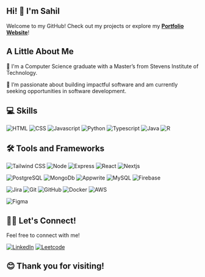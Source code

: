 ## Hi! 👋 I'm Sahil
Welcome to my GitHub! Check out my projects or explore my [**Portfolio Website**](https://www.sahilambre.com)!

## A Little About Me
🚀 I'm a Computer Science graduate with a Master’s from Stevens Institute of Technology.

🚀 I’m passionate about building impactful software and am currently seeking opportunities in software development.

## 💻 Skills

![HTML](https://img.shields.io/badge/HTML-orange?style=flat&logo=html5&logoColor=white&labelColor=0%2C0%2C255)
![CSS](https://img.shields.io/badge/CSS-blue?style=flat&logo=css3&logoColor=white&labelColor=0%2C0%2C255)
![Javascript](https://img.shields.io/badge/Javascript-yellow?style=flat&logo=javascript&logoColor=white&color=FCE205)
![Python](https://img.shields.io/badge/Python-blue?style=flat&logo=python&logoColor=white&labelColor=0%2C0%2C255)
![Typescript](https://img.shields.io/badge/Typescript-blue?style=flat&logo=typescript&logoColor=white)
![Java](https://img.shields.io/badge/Java-orange?style=flat&logoColor=white&labelColor=0%2C0%2C255)
![R](https://img.shields.io/badge/R-%23276DC3?style=flat&logo=R&logoColor=white)



## 🛠️ Tools and Frameworks

![Tailwind CSS](https://img.shields.io/badge/Tailwind_CSS-%2306B6D4?style=flat&logo=tailwindcss&logoColor=white)
![Node](https://img.shields.io/badge/Node.js-green?style=flat&logo=nodedotjs&logoColor=white)
![Express](https://img.shields.io/badge/Express.js-black?style=flat&logo=express&logoColor=white)
![React](https://img.shields.io/badge/React-61DAFB?style=flat&logo=react&logoColor=black)
![Nextjs](https://img.shields.io/badge/Next.js-black?style=flat&logo=nextdotjs&logoColor=white)
</br>

![PostgreSQL](https://img.shields.io/badge/PostgreSQL-blue?style=flat&logo=postgresql&logoColor=white)
![MongoDb](https://img.shields.io/badge/MongoDB-brightgreen?style=flat&logo=mongodb&logoColor=white)
![Appwrite](https://img.shields.io/badge/Appwrite-FD366E?style=flat&logo=appwrite&logoColor=white)
![MySQL](https://img.shields.io/badge/MySQL-blue?style=flat&logo=mysql&logoColor=white)
![Firebase](https://img.shields.io/badge/Firebase-%23DD2C00?style=flat&logo=firebase&logoColor=white)
</br>

![Jira](https://img.shields.io/badge/Jira-%230052CC?style=flat&logo=jira&logoColor=white)
![Git](https://img.shields.io/badge/Git-orange?style=flat&logo=git&logoColor=white)
![GitHub](https://img.shields.io/badge/Github-black?style=flat&logo=github&logoColor=white)
![Docker](https://img.shields.io/badge/Docker-blue?style=flat&logo=docker&logoColor=white)
![AWS](https://img.shields.io/badge/AWS-orange?style=flat&logo=amazon&logoColor=white)
</br>

![Figma](https://img.shields.io/badge/Figma-pink?style=flat&logo=figma&logoColor=white&color=%23f0785f)

## 🤝🏼 Let's Connect!
Feel free to connect with me!

[![LinkedIn](https://img.shields.io/badge/Sahil%20Ambre-%230A66C2?style=flat&logo=LinkedIn&logoColor=white)](https://www.linkedin.com/in/sahilambre/)
[![Leetcode](https://img.shields.io/badge/Leetcode-%23FFA116?style=flat&logo=leetcode&logoColor=white)](https://leetcode.com/u/sahilambre/)


## 😊 Thank you for visiting!

<!-- <a href="https://git.io/streak-stats"><img src="https://streak-stats.demolab.com?user=sahilambre&theme=react&hide_border=true&border_radius=10&hide_longest_streak=true" alt="GitHub Streak" /></a> -->


<!--
<div align="center">
  <table style="border: none;">
    <tr>
      <td style="border: none;">
        <a href="https://github.com/LordDashMe/github-contribution-stats/">
          <img src="https://github-contribution-stats.vercel.app/api/?username=sahilambre" alt="Contribution Stats" />
        </a>
      </td>
      <td style="border: none;">
        <a href="https://git.io/streak-stats"><img src="https://streak-stats.demolab.com?user=sahilambre&theme=react&hide_border=true&border_radius=10&hide_longest_streak=true" alt="GitHub Streak" /></a>
      </td>
    </tr>
  </table>
</div>
-->
